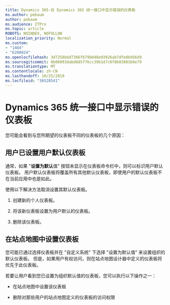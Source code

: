 ```yaml
---
title: Dynamics 365-在 Dynamics 365 统一接口中显示错误的仪表板
ms.author: pebaum
author: pebaum
ms.audience: ITPro
ms.topic: article
ROBOTS: NOINDEX, NOFOLLOW
localization_priority: Normal
ms.custom:
- "1484"
- "6200024"
ms.openlocfilehash: 3d7258bdd7366f679b048e93926ab7dfe0b956d9
ms.sourcegitcommit: 0b06093dabd685f76cc39b1d7c0f8b03883b6e79
ms.translationtype: MT
ms.contentlocale: zh-CN
ms.lasthandoff: 10/25/2019
ms.locfileid: "36528541"
---
```

# <a name="wrong-dashboard-shows-in-dynamics-365-unified-interface"></a>Dynamics 365 统一接口中显示错误的仪表板

您可能会看到与您所期望的仪表板不同的仪表板的几个原因：

## <a name="the-user-has-set-a-user-default-dashboard"></a>用户已设置用户默认仪表板 

通常，如果 "**设置为默认**值" 按钮未显示在仪表板命令栏中，则可以标识用户默认仪表板。 用户默认仪表板将覆盖所有其他默认仪表板，即使用户的默认仪表板不在当前应用中也是如此。

使用以下解决方法取消设置其默认仪表板。

1. 创建新的个人仪表板。

2. 将该新仪表板设置为用户默认的仪表板。

3. 删除该仪表板。

## <a name="the-dashboard-is-set-in-the-sitemap"></a>在站点地图中设置仪表板

您可能已通过选择仪表板并在 "自定义系统" 下选择 "设置为默认值" 来设置组织的默认仪表板。 但是，如果用户有权访问，则在站点地图设计器中定义的仪表板将优先于此仪表板。

若要让用户看到您已设置为组织默认值的仪表板，您可以执行以下操作之一：

* 在站点地图中设置该仪表板

* 删除对那些用户的站点地图定义的仪表板的访问权限
